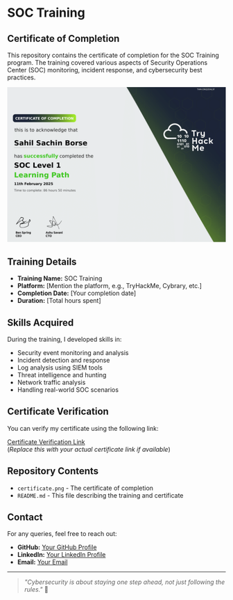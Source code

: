 # SOC Training

## Certificate of Completion

This repository contains the certificate of completion for the SOC Training program. The training covered various aspects of Security Operations Center (SOC) monitoring, incident response, and cybersecurity best practices.

![Certificate Preview](SOC_training_cert-1.png)  

## Training Details

- **Training Name:** SOC Training
- **Platform:** [Mention the platform, e.g., TryHackMe, Cybrary, etc.]
- **Completion Date:** [Your completion date]
- **Duration:** [Total hours spent]

## Skills Acquired

During the training, I developed skills in:

- Security event monitoring and analysis
- Incident detection and response
- Log analysis using SIEM tools
- Threat intelligence and hunting
- Network traffic analysis
- Handling real-world SOC scenarios

## Certificate Verification

You can verify my certificate using the following link:

[Certificate Verification Link](#)  
(*Replace this with your actual certificate link if available*)

## Repository Contents

- `certificate.png` - The certificate of completion
- `README.md` - This file describing the training and certificate

## Contact

For any queries, feel free to reach out:

- **GitHub:** [Your GitHub Profile](#)
- **LinkedIn:** [Your LinkedIn Profile](#)
- **Email:** [Your Email](#)

---

> *"Cybersecurity is about staying one step ahead, not just following the rules."* 🔐
